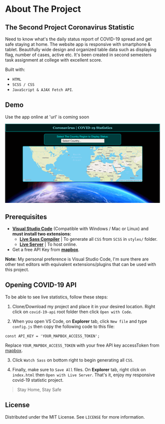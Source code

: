 # About The Project

## The Second Project Coronavirus Statistic

Need to know what's the daily status report of COVID-19 spread and get safe staying at home.
The website app is responsive with smartphone & tablet. Beautifully wide design and organized table data such as displaying flag, number of cases, active etc. 
It's been created in second semesters task assignment at college with excellent score.

Built with: 
* `HTML`
* `SCSS / CSS`
* `JavaScript & AJAX Fetch API`.

## Demo
Use the app online at 'url' is coming soon

![Covid-19 Statistic Demo](demo/demo-status.gif)

## Prerequisites

* **[Visual Studio Code](https://code.visualstudio.com/)** (Compatible with Windows / Mac or Linux) and **must install two extensions:**
  * **[Live Sass Compiler](https://marketplace.visualstudio.com/items?itemName=ritwickdey.live-sass)** | To generate all `CSS` from `SCSS` in `styles/` folder.
  * **[Live Server](https://marketplace.visualstudio.com/items?itemName=ritwickdey.LiveServer)** | To host online.
* Get a free API Key from **[mapbox](https://www.mapbox.com/)**.

**Note:** My personal preference is Visual Studio Code, I'm sure there are other text editors with equivalent extensions/plugins that can be used with this project.

## Opening COVID-19 API
To be able to see live statistics, follow these steps:

1. Clone/Download my project and place it in your desired location. Right click on `covid-19-api` root folder then click `Open with Code`.

2. When you open VS Code, on **Explorer** tab, click `New file` and type `config.js` then copy the following code to this file: 
```JS
const API_KEY = 'YOUR_MAPBOX_ACCESS_TOKEN';
```
Replace `YOUR_MAPBOX_ACCESS_TOKEN` with your free API key accessToken from [mapbox](https://www.mapbox.com/).

3. Click `Watch Sass` on bottom right to begin generating all `CSS`.

4. Finally, make sure to `Save All` files. On **Explorer** tab, right click on `index.html` then `Open with Live Server`. That's it, enjoy my responsive covid-19 statistic project.

> Stay Home, Stay Safe

<!-- LICENSE -->
## License

Distributed under the MIT License. See `LICENSE` for more information.